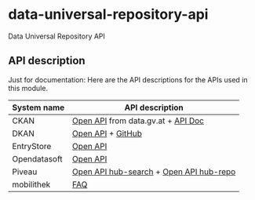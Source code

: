 # data-universal-repository-api

Data Universal Repository API

## API description

Just for documentation: Here are the API descriptions for the APIs used in this module.

 System name | API description
-------------|-----------------
CKAN         | [Open API](https://www.data.gv.at/api-hub/?schema=https://www.data.gv.at/katalog/schema.yml) from data.gv.at + [API Doc](https://docs.ckan.org/en/2.10/)
DKAN         | [Open API](https://demo.getdkan.org/api) + [GitHub](https://github.com/GetDKAN/dkan)
EntryStore   | [Open API](https://entrystore.org/api/)
Opendatasoft | [Open API](https://help.opendatasoft.com/apis/ods-explore-v2/)
Piveau       | [Open API hub-search](https://open.bydata.de/api/hub/search/) + [Open API hub-repo](https://open.bydata.de/api/hub/repo/)
mobilithek   | [FAQ](https://mobilithek.info/help/FAQ)
